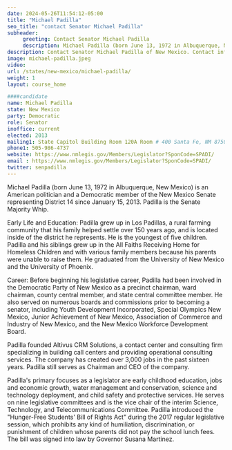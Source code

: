 ```yaml
---
date: 2024-05-26T11:54:12-05:00
title: "Michael Padilla"
seo_title: "contact Senator Michael Padilla"
subheader:
     greeting: Contact Senator Michael Padilla
     description: Michael Padilla (born June 13, 1972 in Albuquerque, New Mexico) is an American politician and a Democratic member of the New Mexico Senate representing District 14 since January 15, 2013. Padilla is the Senate Majority Whip.
description: Contact Senator Michael Padilla of New Mexico. Contact information for Michael Padilla includes email address, phone number, and mailing address.
image: michael-padilla.jpeg
video:
url: /states/new-mexico/michael-padilla/
weight: 1
layout: course_home

####candidate
name: Michael Padilla
state: New Mexico
party: Democratic
role: Senator
inoffice: current
elected: 2013
mailing1: State Capitol Building Room 120A Room # 400 Santa Fe, NM 87501
phone1: 505-986-4737
website: https://www.nmlegis.gov/Members/Legislator?SponCode=SPADI/
email : https://www.nmlegis.gov/Members/Legislator?SponCode=SPADI/
twitter: senpadilla
---
```

Michael Padilla (born June 13, 1972 in Albuquerque, New Mexico) is an American politician and a Democratic member of the New Mexico Senate representing District 14 since January 15, 2013. Padilla is the Senate Majority Whip.

Early Life and Education:
Padilla grew up in Los Padillas, a rural farming community that his family helped settle over 150 years ago, and is located inside of the district he represents. He is the youngest of five children. Padilla and his siblings grew up in the All Faiths Receiving Home for Homeless Children and with various family members because his parents were unable to raise them. He graduated from the University of New Mexico and the University of Phoenix.

Career:
Before beginning his legislative career, Padilla had been involved in the Democratic Party of New Mexico as a precinct chairman, ward chairman, county central member, and state central committee member. He also served on numerous boards and commissions prior to becoming a senator, including Youth Development Incorporated, Special Olympics New Mexico, Junior Achievement of New Mexico, Association of Commerce and Industry of New Mexico, and the New Mexico Workforce Development Board.

Padilla founded Altivus CRM Solutions, a contact center and consulting firm specializing in building call centers and providing operational consulting services. The company has created over 3,000 jobs in the past sixteen years. Padilla still serves as Chairman and CEO of the company.

Padilla's primary focuses as a legislator are early childhood education, jobs and economic growth, water management and conservation, science and technology deployment, and child safety and protective services. He serves on nine legislative committees and is the vice chair of the interim Science, Technology, and Telecommunications Committee. Padilla introduced the "Hunger-Free Students' Bill of Rights Act" during the 2017 regular legislative session, which prohibits any kind of humiliation, discrimination, or punishment of children whose parents did not pay the school lunch fees. The bill was signed into law by Governor Susana Martinez.

